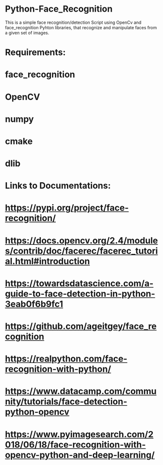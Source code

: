 # Python-Face_Recognition
This is a simple face recognition/detection Script using OpenCv and face_recognition Pyhton libraries, that recognize and manipulate faces from  a given set of images.

# Requirements:
#              face_recognition
#              OpenCV
#              numpy
#              cmake
#              dlib


# Links to Documentations:
#                        https://pypi.org/project/face-recognition/
#                        https://docs.opencv.org/2.4/modules/contrib/doc/facerec/facerec_tutorial.html#introduction
#                        https://towardsdatascience.com/a-guide-to-face-detection-in-python-3eab0f6b9fc1
#                        https://github.com/ageitgey/face_recognition
#                        https://realpython.com/face-recognition-with-python/
#                        https://www.datacamp.com/community/tutorials/face-detection-python-opencv
#                        https://www.pyimagesearch.com/2018/06/18/face-recognition-with-opencv-python-and-deep-learning/
